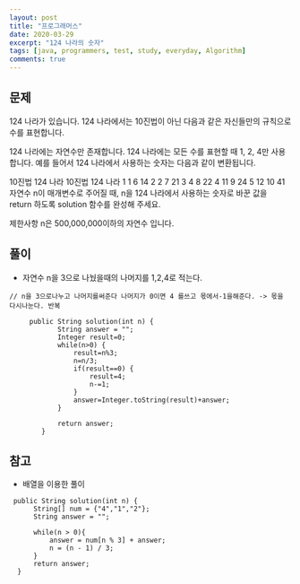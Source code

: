 ```yaml
---
layout: post
title: "프로그래머스"
date: 2020-03-29
excerpt: "124 나라의 숫자"
tags: [java, programmers, test, study, everyday, Algorithm]
comments: true
---
```



## 문제

124 나라가 있습니다. 124 나라에서는 10진법이 아닌 다음과 같은 자신들만의 규칙으로 수를 표현합니다.

124 나라에는 자연수만 존재합니다.
124 나라에는 모든 수를 표현할 때 1, 2, 4만 사용합니다.
예를 들어서 124 나라에서 사용하는 숫자는 다음과 같이 변환됩니다.

10진법	124 나라	10진법	124 나라
1		1		6		14
2		2		7		21
3		4		8		22
4		11		9		24
5		12		10		41
자연수 n이 매개변수로 주어질 때, n을 124 나라에서 사용하는 숫자로 바꾼 값을 return 하도록 solution 함수를 완성해 주세요.


제한사항
n은 500,000,000이하의 자연수 입니다.


## 풀이
* 자연수 n을 3으로 나눴을때의 나머지를 1,2,4로 적는다.


```
// n을 3으로나누고 나머지를써준다 나머지가 0이면 4 를쓰고 몫에서-1을해준다. -> 몫을 다시나눈다. 반복

	 public String solution(int n) {
	        String answer = "";
	        Integer result=0;
	        while(n>0) {
	        	result=n%3;
	        	n=n/3;
	        	if(result==0) {
	        		result=4;
	 	        	n-=1;
	 	        }
	        	answer=Integer.toString(result)+answer;
	        }
	       
	        return answer;
	    }
```


## 참고
* 배열을 이용한 풀이


```
 public String solution(int n) {
      String[] num = {"4","1","2"};
      String answer = "";

      while(n > 0){
          answer = num[n % 3] + answer;
          n = (n - 1) / 3;
      }
      return answer;
  }
```
